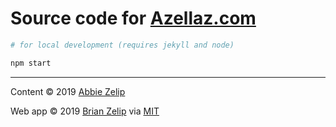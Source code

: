 # Source code for [Azellaz.com](https://www.azellaz.com)

```zsh
# for local development (requires jekyll and node)

npm start
```

---

Content &copy; 2019 [Abbie Zelip](https://www.azellaz.com)

Web app &copy; 2019 [Brian Zelip](http://zelip.me) via [MIT](LICENSE)
